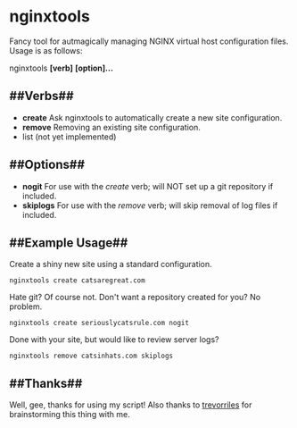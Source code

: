 nginxtools
==========
Fancy tool for autmagically managing NGINX virtual host configuration files.  Usage is as follows:

nginxtools **[verb]** **[option]...**

##Verbs##
---------
* **create** Ask nginxtools to automatically create a new site configuration.
* **remove** Removing an existing site configuration.
* list (not yet implemented)

##Options##
-----------
* **nogit** For use with the *create* verb; will NOT set up a git repository if included.
* **skiplogs** For use with the *remove* verb; will skip removal of log files if included.

##Example Usage##
-----------------
Create a shiny new site using a standard configuration.

    nginxtools create catsaregreat.com

Hate git?  Of course not.  Don't want a repository created for you?  No problem.

    nginxtools create seriouslycatsrule.com nogit

Done with your site, but would like to review server logs?

    nginxtools remove catsinhats.com skiplogs

##Thanks##
----------
Well, gee, thanks for using my script!  Also thanks to <a href="https://github.com/trevorriles">trevorriles</a> for brainstorming this thing with me.
